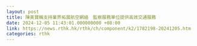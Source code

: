```yaml
---
layout: post
title: 陳美寶稱支持業界拓展航空網絡　監察服務單位提供高效交通服務
date: 2024-12-05 11:43:01.000000000 +08:00
link: https://news.rthk.hk/rthk/ch/component/k2/1782198-20241205.htm
categories: rthk
---
```



